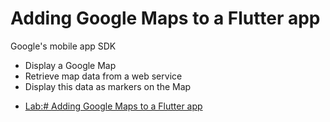 # Adding Google Maps to a Flutter app
 Google's mobile app SDK 

* Display a Google Map
* Retrieve map data from a web service
* Display this data as markers on the Map



- [Lab:# Adding Google Maps to a Flutter app](https://codelabs.developers.google.com/codelabs/google-maps-in-flutter/#0)
